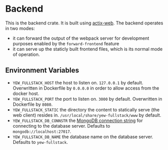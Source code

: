 # Backend

This is the backend crate. It is built using [actix-web](https://crates.io/crates/actix-web). The backend operates in two modes:

- it can forward the output of the webpack server for development purposes enabled by the `forward-frontend` feature
- it can serve up the staticly built frontend files, which is its normal mode of operation.

## Environment Variables

- `YEW_FULLSTACK_HOST` the host to listen on. `127.0.0.1` by default. Overwritten in Dockerfile by `0.0.0.0` in order to allow access from the docker host.
- `YEW_FULLSTACK_PORT` the port to listen on. `3000` by default. Overwritten in Dockerfile by `8080`.
- `YEW_FULLSTACK_STATIC` the directory the content to statically serve (the web client) resides in. `/usr/local/share/yew-fullstack/www` by default.
- `YEW_FULLSTACK_DB_CONNSTR` the [MongoDB connection string](https://docs.mongodb.com/manual/reference/connection-string/) for connecting to the database server. Defaults to `mongodb://localhost:27017`.
- `YEW_FULLSTACK_DB_NAME` the database name on the database server. Defaults to `yew-fullstack`.
